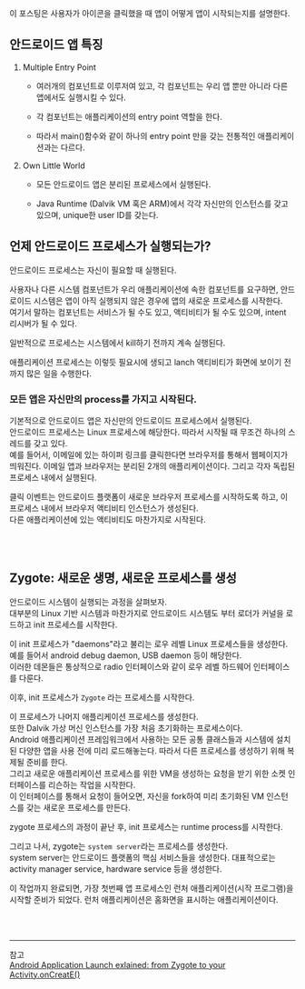 이 포스팅은 사용자가 아이콘을 클릭했을 때 앱이 어떻게 앱이 시작되는지를 설명한다.  

## 안드로이드 앱 특징
1. Multiple Entry Point  
   - 여러개의 컴포넌트로 이루저여 있고, 각 컴포넌트는 우리 앱 뿐만 아니라 다른 앱에서도 실행시킬 수 있다.
   
   - 각 컴포넌트는 애플리케이션의 entry point 역할을 한다.
   
   - 따라서 main()함수와 같이 하나의 entry point 만을 갖는 전통적인 애플리케이션과는 다르다.

2. Own Little World
   - 모든 안드로이드 앱은 분리된 프로세스에서 실행된다.
   
   - Java Runtime (Dalvik VM 혹은 ARM)에서 각각 자신만의 인스턴스를 갖고 있으며, unique한 user ID를 갖는다.

## 언제 안드로이드 프로세스가 실행되는가?
안드로이드 프로세스는 자신이 필요할 때 실행된다.  

사용자나 다른 시스템 컴포넌트가 우리 애플리케이션에 속한 컴포넌트를 요구하면, 안드로이드 시스템은 앱이 아직 실행되지 않은 경우에 앱의 새로운 
프로세스를 시작한다.  
여기서 말하는 컴포넌트는 서비스가 될 수도 있고, 액티비티가 될 수도 있으며, intent 리시버가 될 수 있다.  

일반적으로 프로세스는 시스템에서 kill하기 전까지 계속 실행된다.  

애플리케이션 프로세스는 이렇듯 필요시에 생되고 lanch 액티비티가 화면에 보이기 전까지 많은 일을 수행한다.  


### 모든 앱은 자신만의 process를 가지고 시작된다.  

기본적으로 안드로이드 앱은 자신만의 안드로이드 프로세스에서 실행된다.  
안드로이드 프로세스는 Linux 프로세스에 해당한다. 따라서 시작될 때 무조건 하나의 스레드를 갖고 있다.  
예를 들어서, 이메일에 있는 하이퍼 링크를 클릭한다면 브라우저를 통해서 웹페이지가 띄워진다. 이메일 앱과 브라우저는 분리된 2개의 애플리케이션이다. 그리고 각자 독립된 프로세스 내에서 실행된다.   

클릭 이벤트는 안드로이드 플랫폼이 새로운 브라우저 프로세스를 시작하도록 하고, 이 프로세스 내에서 브라우저 액티비티 인스턴스가 생성된다.  
다른 애플리케이션에 있는 액티비티도 마찬가지로 시작된다.  

<br/>
<br/>

## Zygote: 새로운 생명, 새로운 프로세스를 생성
안드로이드 시스템이 실행되는 과정을 살펴보자.  
대부분의 Linux 기반 시스템과 마찬가지로 안드로이드 시스템도 부터 로더가 커널을 로드하고 init 프로세스를 시작한다.  

이 init 프로세스가 "daemons"라고 불리는 로우 레벨 Linux 프로세스들을  생성한다. 예를 들어서 android debug daemon, USB daemon 등이 해당한다.  
이러한 데몬들은 통상적으로 radio 인터페이스와 같이 로우 레벨 하드웨어 인터페이스를 다룬다.

이후, init 프로세스가 `Zygote` 라는 프로세스를 시작한다.  

이 프로세스가 나머지 애플리케이션 프로세스를 생성한다.   
또한 Dalvik 가상 머신 인스턴스를 가장 처음 초기화하는 프로세스이다.  
Android 애플리케이션 프레임워크에서 사용하는 모든 공통 클래스들과 시스템에 설치된 다양한 앱을 사용 전에 미리 로드해놓는다.  따라서 다른 프로세스를 생성하기 위해 복제될 준비를 한다.   
그리고 새로운 애플리케이션 프로세스를 위한 VM을 생성하는 요청을 받기 위한 소켓 인터페이스를 리슨하는 작업을 시작한다.  
이 인터페이스를 통해서 요청이 들어오면, 자신을 fork하여 미리 초기화된 VM 인스턴스를 갖는 새로운 프로세스를 만든다.  

zygote 프로세스의 과정이 끝난 후, init 프로세스는 runtime process를 시작한다.

그리고 나서, zygote는 `system server`라는 프로세스를 생성한다.  
system server는 안드로이드 플랫폼의 핵심 서비스들을 생성한다. 대표적으로는 activity manager service, hardware service 등을 생성한다.  

이 작업까지 완료되면, 가장 첫번째 앱 프로세스인 런처 애플리케이션(시작 프로그램)을 시작할 준비가 되었다.  런처 애플리케이션은 홈화면을 표시하는 애플리케이션이다.  

<br/>
<br/>








---
참고  
[Android Application Launch exlained: from Zygote to your Activity.onCreatE()](https://medium.com/android-news/android-application-launch-explained-from-zygote-to-your-activity-oncreate-8a8f036864b)